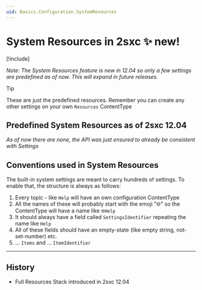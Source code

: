 ```yaml
---
uid: Basics.Configuration.SystemResources
---
```


# System Resources in 2sxc ✨ new!

[!include[](~/basics/stack/_shared-float-summary.md)]
<style>.context-box-summary .data-configuration { visibility: visible; }</style>

_Note: The System Resources feature is new in 12.04 so only a few settings are predefined as of now. This will expand in future releases._

> [!TIP]
> These are just the predefined resources. 
> Remember you can create any other settings on your own `Resources` ContentType


## Predefined System Resources as of 2sxc 12.04

_As of now there are none, the API was just ensured to already be consistent with Settings_

<!-- 
| Part                 | Key                  | Value in Default     | Introduced | Comments
| -------------------- | -------------------- | -------------------- | ------ | ---
| GoogleMaps           | InitialZoom          | # `14`               | v12.04 | Initial maps zoom level
| GoogleMaps           | ApiKey               | $ `AIzaSyAKEFB...`   | v12.04 | The API key used to show a Map
| GoogleMaps           | ShowApiKeyWarning    | b `true`             | v12.04 | Show a warning if it's still the default key, which isn't meant for live sites
| GoogleMaps           | MarkerIcon           | $ (empty)            | v12.04 | empty = google default 📍

-->


## Conventions used in System Resources

The built-in system settings are meant to carry hundreds of settings. To enable that, the structure is always as follows:

1. Every topic - like `Help` will have an own configuration ContentType
1. All the names of these will probably start with the emoji "🌐" so the ContentType will have a name like `🌐Help`
1. It should always have a field called `SettingsIdentifier` repeating the name like `Help`
1. All of these fields should have an empty-state (like empty string, not-set-number) etc.
1. ... `Items` and ... `ItemIdentifier`

---

## History

* Full Resources Stack introduced in 2sxc 12.04
